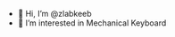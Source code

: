 - 👋 Hi, I’m @zlabkeeb
- 👀 I’m interested in Mechanical Keyboard

<!---
zlabkeeb/zlabkeeb is a ✨ special ✨ repository because its `README.md` (this file) appears on your GitHub profile.
You can click the Preview link to take a look at your changes.
--->
